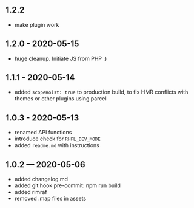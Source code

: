 ## 1.2.2

- make plugin work

## 1.2.0 - 2020-05-15

- huge cleanup. Initiate JS from PHP :)

## 1.1.1 - 2020-05-14

- added `scopeHoist: true` to production build, to fix HMR conflicts with themes or other plugins using parcel

## 1.0.3 - 2020-05-13

- renamed API functions
- introduce check for `RHFL_DEV_MODE`
- added `readme.md` with instructions

## 1.0.2 — 2020-05-06

- added changelog.md
- added git hook pre-commit: npm run build
- added rimraf
- removed .map files in assets